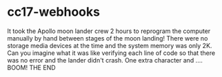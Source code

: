# cc17-webhooks
It took the Apollo moon lander crew 2 hours to reprogram the computer manually by hand between stages of the moon landing!
There were no storage media devices at the time and the system memory was only 2K.
Can you imagine what it was like verifying each line of code so that there was no error and the lander didn't crash.
One extra character and .... BOOM!
THE END
